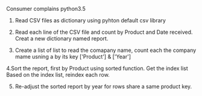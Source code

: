 Consumer complains 
python3.5

1. Read CSV files as dictionary using pyhton default csv library

2. Read each line of the CSV file and count by Product and Date received. 
   Creat a new dictionary named report.  

3. Create a list of list to read the comapany name, count each the company mame usning a by its key ['Product'] & ['Year']


  4.Sort the report, first by Product using sorted function. 
    Get the index list
    Based on the index list, reindex each row.
  
 5. Re-adjust the sorted report by year for rows share a same product key. 
